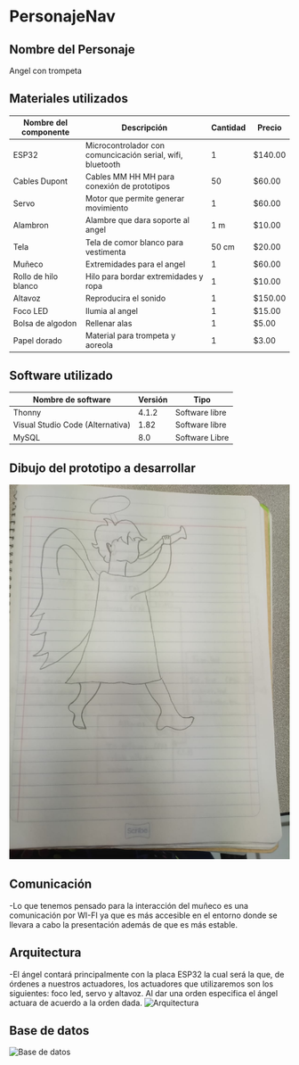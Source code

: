 # PersonajeNav 

## Nombre del Personaje
Angel con trompeta

## Materiales utilizados
|Nombre del componente | Descripción | Cantidad | Precio |
| - | - | - | - | 
|ESP32|Microcontrolador con comuncicación serial, wifi, bluetooth|1|$140.00|
|Cables Dupont|Cables MM HH MH para conexión de prototipos|50|$60.00|
|Servo|Motor que permite generar movimiento|1|$60.00|
|Alambron|Alambre que dara soporte al angel|1 m|$10.00|
|Tela|Tela de comor blanco para vestimenta|50 cm|$20.00|
|Muñeco|Extremidades para el angel|1|$60.00|
|Rollo de hilo blanco|Hilo para bordar extremidades y ropa|1|$10.00|
|Altavoz|Reproducira el sonido|1|$150.00|
|Foco LED|Ilumia al angel|1|$15.00|
|Bolsa de algodon|Rellenar alas|1|$5.00|
|Papel dorado|Material para trompeta y aoreola|1|$3.00|

## Software utilizado
|Nombre de software|Versión|Tipo|
|-|-|-|
|Thonny|4.1.2|Software libre|
|Visual Studio Code (Alternativa)|1.82|Software libre|
|MySQL|8.0|Software Libre|

## Dibujo del prototipo a desarrollar
![Prototipo ](https://github.com/Alejandrox666/Personaje_Navideno/blob/main/WhatsApp%20Image%202023-09-28%20at%205.13.07%20PM%20(1).jpeg)

## Comunicación
-Lo que tenemos pensado para la interacción del muñeco es una comunicación por WI-FI ya que es más accesible en el entorno donde se llevara a cabo la presentación además de que es más estable.

## Arquitectura
-El ángel contará principalmente con la placa ESP32 la cual será la que, de órdenes a nuestros actuadores, los actuadores que utilizaremos son los siguientes: foco led, servo y altavoz.
Al dar una orden especifica el ángel actuara de acuerdo a la orden dada.
![Arquitectura](https://github.com/Salvadorvga2004/PersonajeNav/blob/main/f82373c7-8a0f-415c-931a-140c617b53e3.jpg)
## Base de datos
![Base de datos](https://github.com/Salvadorvga2004/PersonajeNav/blob/main/760b9398-7e83-4650-b482-a914ffa7acee.jpg)
